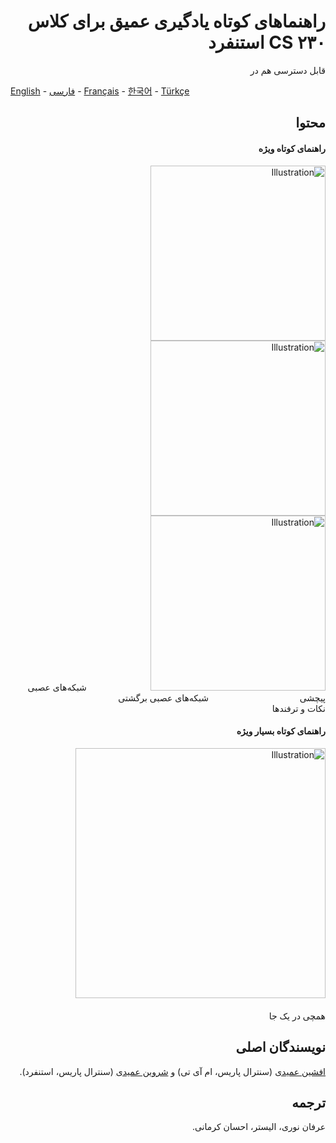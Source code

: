 <span dir="rtl" align="right">

# راهنماهای کوتاه یادگیری عمیق برای کلاس CS ۲۳۰ استنفرد

قابل دسترسی هم در 

</span>

[English](https://github.com/afshinea/stanford-cs-230-deep-learning/tree/master/en) -  [فارسی](https://github.com/afshinea/stanford-cs-230-deep-learning/tree/master/fa) - [Français](https://github.com/afshinea/stanford-cs-230-deep-learning/tree/master/fr) -  [한국어](https://stanford.edu/~shervine/l/ko/teaching/cs-230/cheatsheet-convolutional-neural-networks) - [Türkçe](https://github.com/afshinea/stanford-cs-230-deep-learning/tree/master/tr)

<span dir="rtl" align="right">
 
## محتوا
#### راهنمای کوتاه ویژه
<a href="https://github.com/afshinea/stanford-cs-230-deep-learning/blob/master/fa/cheatsheet-convolutional-neural-networks.pdf"><img src="https://stanford.edu/~shervine/images/screenshots/cover-github-fa.008.png?" alt="Illustration" width="280px"/></a><a href="https://github.com/afshinea/stanford-cs-230-deep-learning/blob/master/fa/cheatsheet-recurrent-neural-networks.pdf"><img src="https://stanford.edu/~shervine/images/screenshots/cover-github-fa.009.png?" alt="Illustration" width="280px"/></a><a href="https://github.com/afshinea/stanford-cs-230-deep-learning/blob/master/fa/cheatsheet-deep-learning-tips-tricks.pdf"><img src="https://stanford.edu/~shervine/images/screenshots/cover-github-fa.010.png?" alt="Illustration" width="280px"/></a>
&nbsp; &nbsp; &nbsp;&nbsp; &nbsp;&nbsp;&nbsp;&nbsp; &nbsp;&nbsp; &nbsp;&nbsp;&nbsp; &nbsp;&nbsp;&nbsp; &nbsp; شبکه‌های عصبی پیچشی &nbsp;  &nbsp; &nbsp; &nbsp; &nbsp;&nbsp;&nbsp;&nbsp;&nbsp; &nbsp;&nbsp; &nbsp; &nbsp;&nbsp; &nbsp; &nbsp; &nbsp; &nbsp; &nbsp; &nbsp; &nbsp; شبکه‌های عصبی برگشتی   &nbsp; &nbsp;&nbsp; &nbsp;&nbsp;&nbsp; &nbsp;&nbsp; &nbsp; &nbsp;&nbsp; &nbsp;&nbsp;&nbsp;&nbsp; &nbsp;&nbsp; &nbsp; &nbsp;&nbsp; &nbsp; &nbsp; &nbsp; &nbsp; &nbsp; نکات و ترفندها 


#### راهنمای کوتاه بسیار ویژه
<a href="https://github.com/afshinea/stanford-cs-230-deep-learning/blob/master/fa/super-cheatsheet-deep-learning.pdf"><img src="https://stanford.edu/~shervine/images/screenshots/cover-github-fa.011.png" alt="Illustration" width="400px"/></a> &nbsp; &nbsp; &nbsp; &nbsp; &nbsp; &nbsp; &nbsp; &nbsp; &nbsp; &nbsp;&nbsp; &nbsp; &nbsp; &nbsp; &nbsp; &nbsp; &nbsp; &nbsp; &nbsp; &nbsp; &nbsp; &nbsp; &nbsp; &nbsp; &nbsp; &nbsp; &nbsp; &nbsp; &nbsp; &nbsp; &nbsp; &nbsp; &nbsp; &nbsp; &nbsp; &nbsp; &nbsp; &nbsp; &nbsp; &nbsp; &nbsp; &nbsp; &nbsp; &nbsp; &nbsp; &nbsp;&nbsp; &nbsp;&nbsp; &nbsp; &nbsp; &nbsp; &nbsp; &nbsp;&nbsp; &nbsp; &nbsp; &nbsp;&nbsp; &nbsp; &nbsp; &nbsp; &nbsp; &nbsp; &nbsp; &nbsp; &nbsp; &nbsp; &nbsp; &nbsp; &nbsp; &nbsp; &nbsp; &nbsp; &nbsp;&nbsp; &nbsp; &nbsp; همچی در یک جا

 
## نویسندگان اصلی 

[افشین عمیدی](https://twitter.com/afshinea) (سنترال پاریس، ام آی تی) و [شروین عمیدی](https://twitter.com/shervinea) (سنترال پاریس، استنفرد).

## ترجمه
عرفان نوری، الیستر، احسان کرمانی.


</span>
